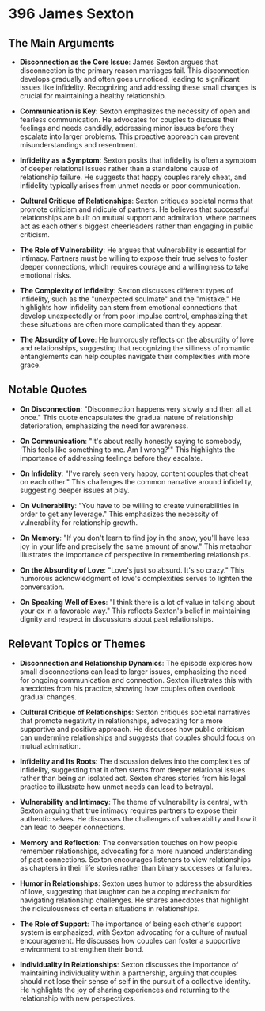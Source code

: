 # 396 James Sexton

## The Main Arguments

- **Disconnection as the Core Issue**: James Sexton argues that disconnection is the primary reason marriages fail. This disconnection develops gradually and often goes unnoticed, leading to significant issues like infidelity. Recognizing and addressing these small changes is crucial for maintaining a healthy relationship.

- **Communication is Key**: Sexton emphasizes the necessity of open and fearless communication. He advocates for couples to discuss their feelings and needs candidly, addressing minor issues before they escalate into larger problems. This proactive approach can prevent misunderstandings and resentment.

- **Infidelity as a Symptom**: Sexton posits that infidelity is often a symptom of deeper relational issues rather than a standalone cause of relationship failure. He suggests that happy couples rarely cheat, and infidelity typically arises from unmet needs or poor communication.

- **Cultural Critique of Relationships**: Sexton critiques societal norms that promote criticism and ridicule of partners. He believes that successful relationships are built on mutual support and admiration, where partners act as each other's biggest cheerleaders rather than engaging in public criticism.

- **The Role of Vulnerability**: He argues that vulnerability is essential for intimacy. Partners must be willing to expose their true selves to foster deeper connections, which requires courage and a willingness to take emotional risks.

- **The Complexity of Infidelity**: Sexton discusses different types of infidelity, such as the "unexpected soulmate" and the "mistake." He highlights how infidelity can stem from emotional connections that develop unexpectedly or from poor impulse control, emphasizing that these situations are often more complicated than they appear.

- **The Absurdity of Love**: He humorously reflects on the absurdity of love and relationships, suggesting that recognizing the silliness of romantic entanglements can help couples navigate their complexities with more grace.

## Notable Quotes

- **On Disconnection**: "Disconnection happens very slowly and then all at once." This quote encapsulates the gradual nature of relationship deterioration, emphasizing the need for awareness.

- **On Communication**: "It's about really honestly saying to somebody, 'This feels like something to me. Am I wrong?'" This highlights the importance of addressing feelings before they escalate.

- **On Infidelity**: "I've rarely seen very happy, content couples that cheat on each other." This challenges the common narrative around infidelity, suggesting deeper issues at play.

- **On Vulnerability**: "You have to be willing to create vulnerabilities in order to get any leverage." This emphasizes the necessity of vulnerability for relationship growth.

- **On Memory**: "If you don't learn to find joy in the snow, you'll have less joy in your life and precisely the same amount of snow." This metaphor illustrates the importance of perspective in remembering relationships.

- **On the Absurdity of Love**: "Love's just so absurd. It's so crazy." This humorous acknowledgment of love's complexities serves to lighten the conversation.

- **On Speaking Well of Exes**: "I think there is a lot of value in talking about your ex in a favorable way." This reflects Sexton's belief in maintaining dignity and respect in discussions about past relationships.

## Relevant Topics or Themes

- **Disconnection and Relationship Dynamics**: The episode explores how small disconnections can lead to larger issues, emphasizing the need for ongoing communication and connection. Sexton illustrates this with anecdotes from his practice, showing how couples often overlook gradual changes.

- **Cultural Critique of Relationships**: Sexton critiques societal narratives that promote negativity in relationships, advocating for a more supportive and positive approach. He discusses how public criticism can undermine relationships and suggests that couples should focus on mutual admiration.

- **Infidelity and Its Roots**: The discussion delves into the complexities of infidelity, suggesting that it often stems from deeper relational issues rather than being an isolated act. Sexton shares stories from his legal practice to illustrate how unmet needs can lead to betrayal.

- **Vulnerability and Intimacy**: The theme of vulnerability is central, with Sexton arguing that true intimacy requires partners to expose their authentic selves. He discusses the challenges of vulnerability and how it can lead to deeper connections.

- **Memory and Reflection**: The conversation touches on how people remember relationships, advocating for a more nuanced understanding of past connections. Sexton encourages listeners to view relationships as chapters in their life stories rather than binary successes or failures.

- **Humor in Relationships**: Sexton uses humor to address the absurdities of love, suggesting that laughter can be a coping mechanism for navigating relationship challenges. He shares anecdotes that highlight the ridiculousness of certain situations in relationships.

- **The Role of Support**: The importance of being each other's support system is emphasized, with Sexton advocating for a culture of mutual encouragement. He discusses how couples can foster a supportive environment to strengthen their bond.

- **Individuality in Relationships**: Sexton discusses the importance of maintaining individuality within a partnership, arguing that couples should not lose their sense of self in the pursuit of a collective identity. He highlights the joy of sharing experiences and returning to the relationship with new perspectives.
